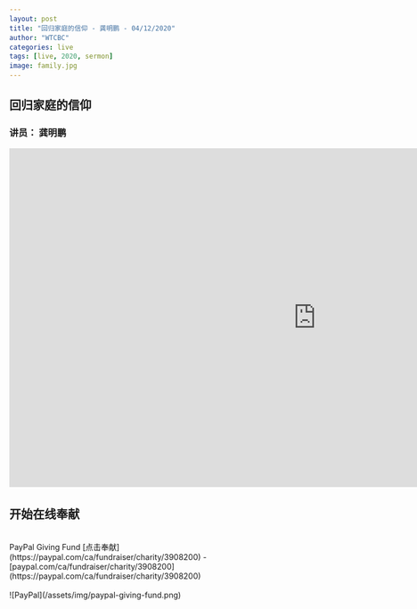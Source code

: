 ```yaml
---
layout: post
title: "回归家庭的信仰 - 龚明鹏 - 04/12/2020"
author: "WTCBC"
categories: live
tags: [live, 2020, sermon]
image: family.jpg
---
```


## 回归家庭的信仰

### 讲员： 龚明鹏

<iframe src="https://www.facebook.com/plugins/video.php?href=https%3A%2F%2Fwww.facebook.com%2Fwestcbc%2Fvideos%2F589407361650646%2F&show_text=0&width=560" width="1100" height="608" style="border:none;overflow:hidden" scrolling="no" frameborder="0" allowTransparency="true" allowFullScreen="true"></iframe>

## 开始在线奉献
<br/>
PayPal Giving Fund [点击奉献](https://paypal.com/ca/fundraiser/charity/3908200) - [paypal.com/ca/fundraiser/charity/3908200](https://paypal.com/ca/fundraiser/charity/3908200)
<br/>
<br/>
![PayPal](/assets/img/paypal-giving-fund.png)
